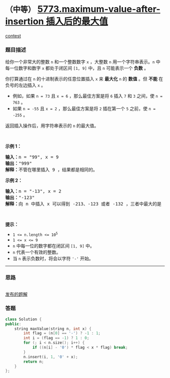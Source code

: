 # `（中等）` [5773.maximum-value-after-insertion 插入后的最大值](https://leetcode-cn.com/problems/maximum-value-after-insertion/)

[contest](https://leetcode-cn.com/contest/weekly-contest-243/problems/maximum-value-after-insertion/)

### 题目描述
<div class="notranslate"><p>给你一个非常大的整数 <code>n</code> 和一个整数数字 <code>x</code> ，大整数 <code>n</code>&nbsp;用一个字符串表示。<code>n</code> 中每一位数字和数字 <code>x</code> 都处于闭区间 <code>[1, 9]</code> 中，且 <code>n</code> 可能表示一个 <strong>负数</strong> 。</p>

<p>你打算通过在 <code>n</code> 的十进制表示的任意位置插入 <code>x</code> 来 <strong>最大化</strong> <code>n</code> 的 <strong>数值</strong> ​​​​​​。但 <strong>不能</strong> 在负号的左边插入 <code>x</code> 。</p>

<ul>
	<li>例如，如果 <code>n = 73</code> 且 <code>x = 6</code> ，那么最佳方案是将 <code>6</code> 插入 <code>7</code> 和 <code>3</code> 之间，使 <code>n = 763</code> 。</li>
	<li>如果 <code>n = -55</code> 且 <code>x = 2</code> ，那么最佳方案是将 <code>2</code> 插在第一个 <code>5</code> 之前，使 <code>n = -255</code> 。</li>
</ul>

<p>返回插入操作后，用字符串表示的&nbsp;<code>n</code> 的最大值。</p>

<p>&nbsp;</p>

<p><strong>示例 1：</strong></p>

<pre><strong>输入：</strong>n = "99", x = 9
<strong>输出：</strong>"999"
<strong>解释：</strong>不管在哪里插入 9 ，结果都是相同的。
</pre>

<p><strong>示例 2：</strong></p>

<pre><strong>输入：</strong>n = "-13", x = 2
<strong>输出：</strong>"-123"
<strong>解释：</strong>向 n 中插入 x 可以得到 -213、-123 或者 -132 ，三者中最大的是 -123 。
</pre>

<p>&nbsp;</p>

<p><strong>提示：</strong></p>

<ul>
	<li><code>1 &lt;= n.length &lt;= 10<sup>5</sup></code></li>
	<li><code>1 &lt;= x &lt;= 9</code></li>
	<li><code>n</code>​​​ 中每一位的数字都在闭区间 <code>[1, 9]</code> 中。</li>
	<li><code>n</code>&nbsp;代表一个有效的整数。</li>
	<li>当 <code>n</code> 表示负数时，将会以字符 <code>'-'</code> 开始。</li>
</ul>
</div>

---
### 思路
```
```

[发布的题解](https://leetcode-cn.com/problems/maximum-value-after-insertion/solution/maximum-value-after-insertion-by-ikaruga-b83v/)

### 答题
``` C++
class Solution {
public:
    string maxValue(string n, int x) {
        int flag = (n[0] == '-') ? -1 : 1;
        int i = (flag == -1) ? 1 : 0;
        for (; i < n.size(); i++) {
            if ((n[i] - '0') * flag < x * flag) break;
        }
        n.insert(i, 1, '0' + x);
        return n;
    }
};
```





